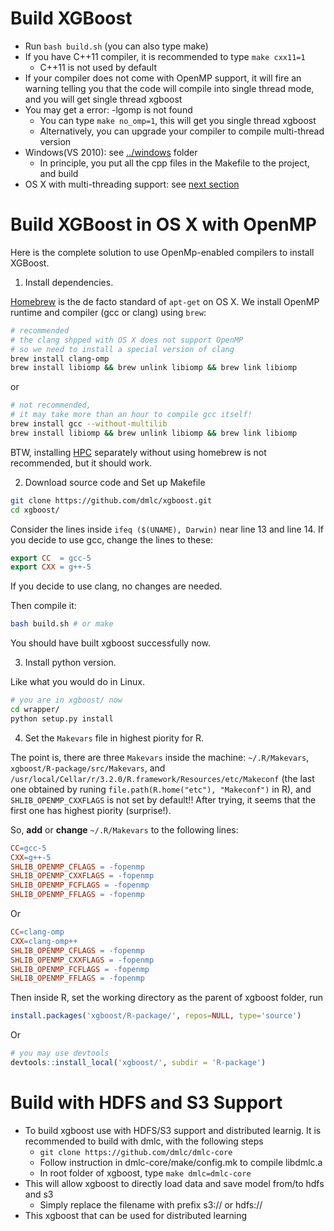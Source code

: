 Build XGBoost
====
* Run ```bash build.sh``` (you can also type make)
* If you have C++11 compiler, it is recommended to type ```make cxx11=1```
  - C++11 is not used by default
* If your compiler does not come with OpenMP support, it will fire an warning telling you that the code will compile into single thread mode, and you will get single thread xgboost
* You may get a error: -lgomp is not found
  - You can type ```make no_omp=1```, this will get you single thread xgboost
  - Alternatively, you can upgrade your compiler to compile multi-thread version
* Windows(VS 2010): see [../windows](../windows) folder
  - In principle, you put all the cpp files in the Makefile to the project, and build
* OS X with multi-threading support: see [next section](#openmp-for-os-x)

Build XGBoost in OS X with OpenMP
====
Here is the complete solution to use OpenMp-enabled compilers to install XGBoost.

1. Install dependencies.

  [Homebrew](http://brew.sh/) is the de facto standard of `apt-get` on OS X. We install OpenMP runtime and compiler (gcc or clang) using `brew`:

  ```bash
  # recommended
  # the clang shpped with OS X does not support OpenMP
  # so we need to install a special version of clang
  brew install clang-omp
  brew install libiomp && brew unlink libiomp && brew link libiomp
  ```

  or

  ```bash
  # not recommended, 
  # it may take more than an hour to compile gcc itself!
  brew install gcc --without-multilib
  brew install libiomp && brew unlink libiomp && brew link libiomp
  ```

  BTW, installing [HPC](http://hpc.sourceforge.net/) separately without using homebrew is not recommended, but it should work.


2. Download source code and Set up Makefile

  ```bash
  git clone https://github.com/dmlc/xgboost.git
  cd xgboost/
  ```

  Consider the lines inside `ifeq ($(UNAME), Darwin)` near line 13 and line 14. If you decide to use gcc, change the lines to these:

  ```Makefile
  export CC  = gcc-5
  export CXX = g++-5
  ```

  If you decide to use clang, no changes are needed.
  
  Then compile it:

  ```bash
  bash build.sh # or make
  ```

  You should have built xgboost successfully now.

3. Install python version.

  Like what you would do in Linux.

  ```bash
  # you are in xgboost/ now
  cd wrapper/
  python setup.py install
  ```


4. Set the `Makevars` file in highest piority for R. 

  The point is, there are three `Makevars` inside the machine: `~/.R/Makevars`, `xgboost/R-package/src/Makevars`, and `/usr/local/Cellar/r/3.2.0/R.framework/Resources/etc/Makeconf` (the last one obtained by runing `file.path(R.home("etc"), "Makeconf")` in R), and `SHLIB_OPENMP_CXXFLAGS` is not set by default!! After trying, it seems that the first one has highest piority (surprise!).

  So, **add** or **change** `~/.R/Makevars` to the following lines:

  ```Makefile
  CC=gcc-5
  CXX=g++-5
  SHLIB_OPENMP_CFLAGS = -fopenmp
  SHLIB_OPENMP_CXXFLAGS = -fopenmp
  SHLIB_OPENMP_FCFLAGS = -fopenmp
  SHLIB_OPENMP_FFLAGS = -fopenmp
  ```

  Or

  ```Makefile
  CC=clang-omp
  CXX=clang-omp++
  SHLIB_OPENMP_CFLAGS = -fopenmp
  SHLIB_OPENMP_CXXFLAGS = -fopenmp
  SHLIB_OPENMP_FCFLAGS = -fopenmp
  SHLIB_OPENMP_FFLAGS = -fopenmp
  ```

  Then inside R, set the working directory as the parent of xgboost folder, run 

  ```R
  install.packages('xgboost/R-package/', repos=NULL, type='source')
  ```
  
  Or
  
  ```R
  # you may use devtools
  devtools::install_local('xgboost/', subdir = 'R-package')
  ```


Build with HDFS and S3 Support
=====
* To build xgboost use with HDFS/S3 support and distributed learnig. It is recommended to build with dmlc, with the following steps
  - ```git clone https://github.com/dmlc/dmlc-core```
  - Follow instruction in dmlc-core/make/config.mk to compile libdmlc.a
  - In root folder of xgboost, type ```make dmlc=dmlc-core```
* This will allow xgboost to directly load data and save model from/to hdfs and s3
  - Simply replace the filename with prefix s3:// or hdfs://
* This xgboost that can be used for distributed learning
